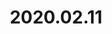---
layout: list
title: 2020.02.11
image: 
  path: /assets/img/2020.coral_pink_sand_dunes.jpeg
description: >
   Coral Pink Sand Dunes, Utah, U.S.
sitemap: false
---